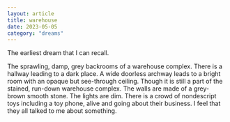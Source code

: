 ```yaml
---
layout: article
title: warehouse
date: 2023-05-05
category: "dreams"
---
```


The earliest dream that I can recall.
<!-- excerpt -->

The sprawling, damp, grey backrooms of a warehouse complex. There is a hallway leading to a dark place. 
A wide doorless archway leads to a bright room with an opaque but see-through ceiling. Though it is still a part of the stained, run-down warehouse complex. The walls are made of a grey-brown smooth stone. The lights are dim.
There is a crowd of nondescript toys including a toy phone, alive and going about their business. I feel that they all talked to me about something. 